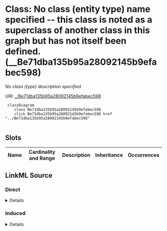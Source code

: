 

# Class: No class (entity type) name specified -- this class is noted as a superclass of another class in this graph but has not itself been defined. (__Be71dba135b95a28092145b9efabec598)


_No class (type) description specified_







URI: [_:Be71dba135b95a28092145b9efabec598](_:Be71dba135b95a28092145b9efabec598)






```mermaid
 classDiagram
    class Be71dba135b95a28092145b9efabec598
    click Be71dba135b95a28092145b9efabec598 href "../Be71dba135b95a28092145b9efabec598"
      
```




<!-- no inheritance hierarchy -->


## Slots

| Name | Cardinality and Range | Description | Inheritance | Occurrences |
| ---  | --- | --- | --- | --- |














## LinkML Source

<!-- TODO: investigate https://stackoverflow.com/questions/37606292/how-to-create-tabbed-code-blocks-in-mkdocs-or-sphinx -->

### Direct

<details>

```yaml
name: __Be71dba135b95a28092145b9efabec598
conforms_to: No schema conformance document specified
description: No class (type) description specified
title: No class (entity type) name specified -- this class is noted as a superclass
  of another class in this graph but has not itself been defined.
from_schema: sawgraph-kg
rank: 1000
class_uri: _:Be71dba135b95a28092145b9efabec598

```
</details>

### Induced

<details>

```yaml
name: __Be71dba135b95a28092145b9efabec598
conforms_to: No schema conformance document specified
description: No class (type) description specified
title: No class (entity type) name specified -- this class is noted as a superclass
  of another class in this graph but has not itself been defined.
from_schema: sawgraph-kg
rank: 1000
class_uri: _:Be71dba135b95a28092145b9efabec598

```
</details>